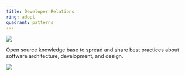 ```yaml
---
title: Developer Relations
ring: adopt
quadrant: patterns
---
```


[![](https://img.shields.io/badge/archicionado-19967d?logo=serverfault&logoColor=000&style=flat)](https://archicionado.com/)

Open source knowledge base to spread and share best practices about software architecture, development, and design.

![](/img/2025-01-05/devrel.png)